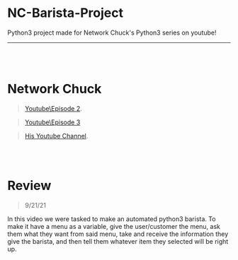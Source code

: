 # NC-Barista-Project
Python3 project made for Network Chuck's Python3 series on youtube!
__ __
<br />
<br />


# Network Chuck

> [Youtube\Episode 2](https://www.youtube.com/watch?v=IXr0-J5XXMA&t).

> [Youtube\Episode 3](https://youtu.be/T6OLDHAWjjA)

> [His Youtube Channel](https://www.youtube.com/channel/UC9x0AN7BWHpCDHSm9NiJFJQ).


<br />
<br />

# Review
> 9/21/21

In this video we were tasked to make an automated python3 barista. To make it have a menu as a variable, give the user/customer the menu, ask them what they want from said menu, take and receive the information they give the barista, and then tell them whatever item they selected will be right up.
